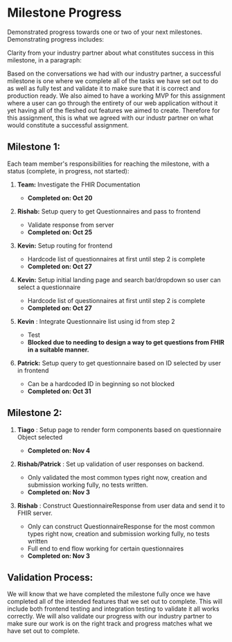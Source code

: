 # Milestone Progress

Demonstrated progress towards one or two of your next milestones. Demonstrating progress includes:

Clarity from your industry partner about what constitutes success in this milestone, in a paragraph:

Based on the conversations we had with our industry partner, a successful milestone is one where we complete all of the tasks we have set out to do as well as fully test and validate it to make sure that it is correct and production ready. We also aimed to have a working MVP for this assignment where a user can go through the entirety of our web application without it yet having all of the fleshed out features we aimed to create. Therefore for this assignment, this is what we agreed with our industr partner on what would constitute a successful assignment. 

## Milestone 1:

Each team member's responsibilities for reaching the milestone, with a status (complete, in progress, not started):

1. **Team:** Investigate the FHIR Documentation

   - **Completed on: Oct 20**

2. **Rishab:** Setup query to get Questionnaires and pass to frontend

   - Validate response from server
   - **Completed on: Oct 25**

3. **Kevin:** Setup routing for frontend

   - Hardcode list of questionnaires at first until step 2 is complete
   - **Completed on: Oct 27**

4. **Kevin:** Setup initial landing page and search bar/dropdown so user can select a questionnaire

   - Hardcode list of questionnaires at first until step 2 is complete
   - **Completed on: Oct 27**

5. **Kevin** : Integrate Questionnaire list using id from step 2

   - Test
   - **Blocked due to needing to design a way to get questions from FHIR in a suitable manner.**

6. **Patrick:** Setup query to get questionnaire based on ID selected by user in frontend

   - Can be a hardcoded ID in beginning so not blocked
   - **Completed on: Oct 31**

## Milestone 2:

1. **Tiago** : Setup page to render form components based on questionnaire Object selected

   - **Completed on: Nov 4**

2. **Rishab/Patrick** : Set up validation of user responses on backend.

   - Only validated the most common types right now, creation and submission working fully, no tests written.
   - **Completed on: Nov 3**

3. **Rishab** : Construct QuestionnaireResponse from user data and send it to FHIR server.

   - Only can construct QuestionnaireResponse for the most common types right now, creation and submission working fully, no tests written
   - Full end to end flow working for certain questionnaires
   - **Completed on: Nov 3**

## Validation Process:

We will know that we have completed the milestone fully once we have completed all of the intended features that we set out to complete. This will include both frontend testing and integration testing to validate it all works correctly. We will also validate our progress with our industry partner to make sure our work is on the right track and progress matches what we have set out to complete.
